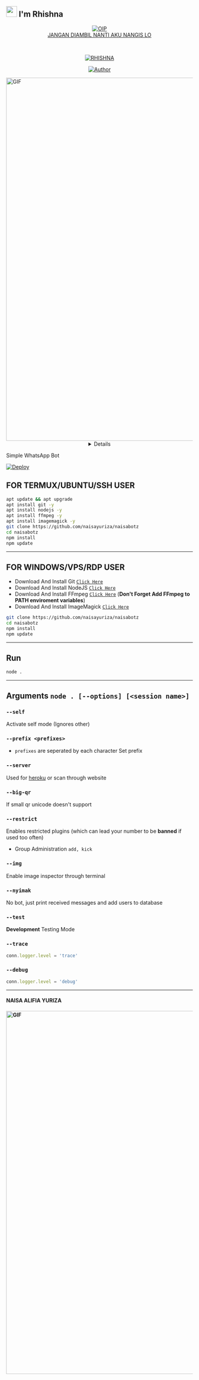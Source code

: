 ## <img src="https://github.com/TheDudeThatCode/TheDudeThatCode/blob/master/Assets/Hi.gif" width="29px"> I'm Rhishna
<p align="center">
<a href="https://imgbb.com/"><img src="https://i.ibb.co/gg8pP4r/OIP.jpg" alt="OIP" border="0"></a><br /><a target='_blank' href='https://imgbb.com/'>JANGAN DIAMBIL NANTI AKU NANGIS LO</a><br />
</p>
<br>



<p align="center">
<a href="#"><img title="RHISHNA" src="https://img.shields.io/badge/RHISHNA-green?colorA=%23ff0000&colorB=%23017e40&style=for-the-badge"></a>
</p>
<p align="center">
<a href="https://github.com/naisayuriza"><img title="Author" src="https://img.shields.io/badge/AUTHOR-RHISHNA-orange.svg?style=for-the-badge&logo=github"></a>
</p>
<p align="center">
</p>
<img alt="GIF" src="https://media.giphy.com/media/FbN2hnZhwTWGmN2cRl/giphy.gif" width="980" />
<div align="center">
<details>
 
<NAISA ALIFIA YURIZA BEB KU>

### 𝗧𝗵𝗮𝗻𝗸𝘀 𝗙𝗼𝗿 THENAY.DELUXE

### WARNING
MAU RE-UPLOAD SCRIPT? KASIH NAMA/LINK CHANNEL SAYA.... DILARANG UBAH INFO!!!

## NOTE:> 
SCRIPTNYA JANGAN DI JUAL/BELI KAN.. SCRIPT INI 100% GRATIS BUAT KALIAN PENGGUNA TERMUX
</div>

Simple WhatsApp Bot

[![Deploy](https://www.herokucdn.com/deploy/button.svg)](https://heroku.com/deploy?template=https://github.com/naisayuriza/naisabotz)

## FOR TERMUX/UBUNTU/SSH USER

```bash
apt update && apt upgrade
apt install git -y
apt install nodejs -y
apt install ffmpeg -y
apt install imagemagick -y
git clone https://github.com/naisayuriza/naisabotz
cd naisabotz
npm install
npm update
```

---------

## FOR WINDOWS/VPS/RDP USER

* Download And Install Git [`Click Here`](https://git-scm.com/downloads)
* Download And Install NodeJS [`Click Here`](https://nodejs.org/en/download)
* Download And Install FFmpeg [`Click Here`](https://ffmpeg.org/download.html) (**Don't Forget Add FFmpeg to PATH enviroment variables**)
* Download And Install ImageMagick [`Click Here`](https://imagemagick.org/script/download.php)

```bash
git clone https://github.com/naisayuriza/naisabotz
cd naisabotz
npm install
npm update
```

---------

## Run

```bash
node .
```

---------

## Arguments `node . [--options] [<session name>]`

### `--self`

Activate self mode (Ignores other)

### `--prefix <prefixes>`

* `prefixes` are seperated by each character
Set prefix

### `--server`

Used for [heroku](https://heroku.com/) or scan through website

### `--big-qr`

If small qr unicode doesn't support

### `--restrict`

Enables restricted plugins (which can lead your number to be **banned** if used too often)

* Group Administration `add, kick`

### `--img`

Enable image inspector through terminal

### `--nyimak`

No bot, just print received messages and add users to database

### `--test`

**Development** Testing Mode

### `--trace`

```js
conn.logger.level = 'trace'
```

### `--debug`

```js
conn.logger.level = 'debug'
```

---------

#### NAISA ALIFIA YURIZA
 
#### <img alt="GIF" src=" https://media.giphy.com/media/XeS7Sf4xljkXFQdMFQ/giphy.gif" width="980" />  
